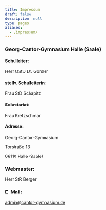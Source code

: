 ```yaml
---
title: Impressum
draft: false
description: null
type: pages
aliases:
  - /impressum/
---
```

### Georg-Cantor-Gymnasium Halle (Saale)

#### Schulleiter:

Herr OStD Dr. Gorsler

#### stellv. Schulleiterin:

Frau StD Schapitz

#### Sekretariat:

Frau Kretzschmar

#### Adresse:

Georg-Cantor-Gymnasium

Torstraße 13

06110 Halle (Saale)

### Webmaster:

Herr StR Berger

### E-Mail:

[admin@cantor-gymnasium.de](mailto:admin@cantor-gymnasium.de)

